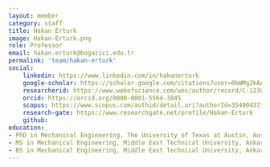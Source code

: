 ```yaml
---
layout: member
category: staff
title: Hakan Erturk
image: Hakan-Erturk.png
role: Professor
email: hakan.erturk@bogazici.edu.tr
permalink: 'team/hakan-erturk'
social:
    linkedin: https://www.linkedin.com/in/hakanerturk
    google-scholar: https://scholar.google.com/citations?user=0bWMg2kAAAAJ&hl=en&oi=ao
    researcherid: https://www.webofscience.com/wos/author/record/C-1238-2008
    orcid: https://orcid.org/0000-0001-5564-3845
    scopus: https://www.scopus.com/authid/detail.uri?authorId=35490437100
    research-gate: https://www.researchgate.net/profile/Hakan-Erturk
    github:
education:
- PhD in Mechanical Engineering, The University of Texas at Austin, Austin, TX, USA (2002)
- MS in Mechanical Engineering, Middle East Technical University, Ankara, Turkey (1997)
- BS in Mechanical Engineering, Middle East Technical University, Ankara, Turkey (1994)
---
```

